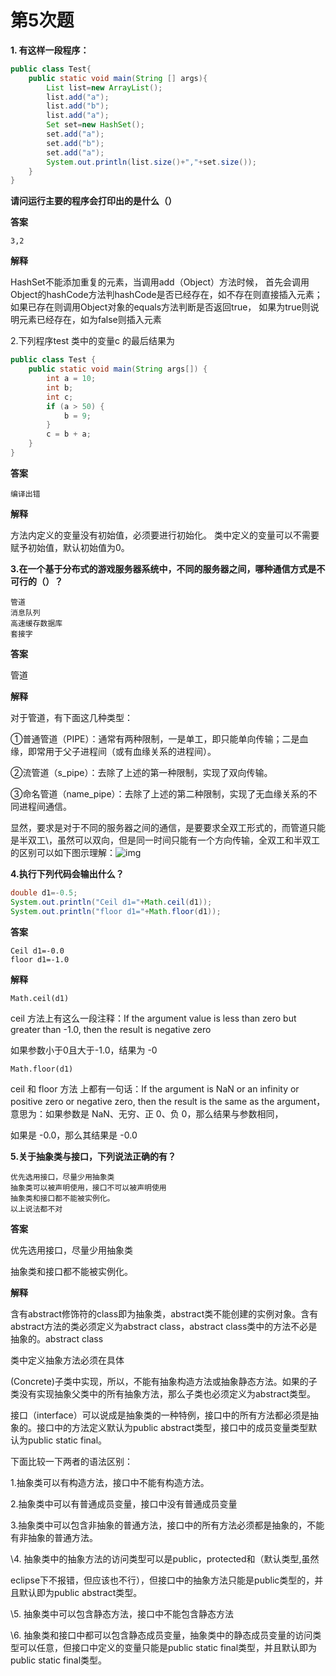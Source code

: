 # 第5次题

**1. 有这样一段程序：**

```java
public class Test{
    public static void main(String [] args){
        List list=new ArrayList();
        list.add("a");
        list.add("b");
        list.add("a");
        Set set=new HashSet();
        set.add("a");
        set.add("b");
        set.add("a");
        System.out.println(list.size()+","+set.size());
    }
}
```

**请问运行主要的程序会打印出的是什么（）**

**答案**

```
3,2
```

**解释**

HashSet不能添加重复的元素，当调用add（Object）方法时候，
首先会调用Object的hashCode方法判hashCode是否已经存在，如不存在则直接插入元素；
如果已存在则调用Object对象的equals方法判断是否返回true， 如果为true则说明元素已经存在，如为false则插入元素



2.下列程序test 类中的变量c 的最后结果为

```java
public class Test {
	public static void main(String args[]) {
        int a = 10;
        int b;
        int c;
        if (a > 50) {
            b = 9;
        }
        c = b + a;
    }
}
```

**答案**

```
编译出错
```

**解释**

方法内定义的变量没有初始值，必须要进行初始化。 类中定义的变量可以不需要赋予初始值，默认初始值为0。



**3.在一个基于分布式的游戏服务器系统中，不同的服务器之间，哪种通信方式是不可行的（）？**

```
管道
消息队列
高速缓存数据库
套接字
```

**答案**

管道

**解释**

对于管道，有下面这几种类型：

①普通管道（PIPE）：通常有两种限制，一是单工，即只能单向传输；二是血缘，即常用于父子进程间（或有血缘关系的进程间）。

②流管道（s_pipe）：去除了上述的第一种限制，实现了双向传输。

③命名管道（name_pipe）：去除了上述的第二种限制，实现了无血缘关系的不同进程间通信。

显然，要求是对于不同的服务器之间的通信，是要要求全双工形式的，而管道只能是半双工\，虽然可以双向，但是同一时间只能有一个方向传输，全双工和半双工的区别可以如下图示理解：![img](https://uploadfiles.nowcoder.com/images/20180322/4846014_1521723853172_FF523AF3E7DA7B365BEA995386A30039)



**4.执行下列代码会输出什么？**

```java
double d1=-0.5;
System.out.println("Ceil d1="+Math.ceil(d1));
System.out.println("floor d1="+Math.floor(d1));
```



**答案**

```
Ceil d1=-0.0
floor d1=-1.0
```

**解释**

```
Math.ceil(d1) 
```

ceil 方法上有这么一段注释：If the argument value is less than zero but greater than -1.0, then the result is negative zero

如果参数小于0且大于-1.0，结果为 -0

```
Math.floor(d1)
```

ceil 和 floor 方法 上都有一句话：If the argument is NaN or an infinity or positive zero or negative zero, then the result is the same as the argument，意思为：如果参数是 NaN、无穷、正 0、负 0，那么结果与参数相同，

如果是 -0.0，那么其结果是 -0.0



**5.关于抽象类与接口，下列说法正确的有？**

```
优先选用接口，尽量少用抽象类
抽象类可以被声明使用，接口不可以被声明使用
抽象类和接口都不能被实例化。
以上说法都不对
```

**答案**

优先选用接口，尽量少用抽象类

抽象类和接口都不能被实例化。

**解释**

含有abstract修饰符的class即为抽象类，abstract类不能创建的实例对象。含有abstract方法的类必须定义为abstract class，abstract class类中的方法不必是抽象的。abstract class

类中定义抽象方法必须在具体

(Concrete)子类中实现，所以，不能有抽象构造方法或抽象静态方法。如果的子类没有实现抽象父类中的所有抽象方法，那么子类也必须定义为abstract类型。

接口（interface）可以说成是抽象类的一种特例，接口中的所有方法都必须是抽象的。接口中的方法定义默认为public abstract类型，接口中的成员变量类型默认为public static final。

下面比较一下两者的语法区别：

1.抽象类可以有构造方法，接口中不能有构造方法。

2.抽象类中可以有普通成员变量，接口中没有普通成员变量

3.抽象类中可以包含非抽象的普通方法，接口中的所有方法必须都是抽象的，不能有非抽象的普通方法。

\4. 抽象类中的抽象方法的访问类型可以是public，protected和（默认类型,虽然

eclipse下不报错，但应该也不行），但接口中的抽象方法只能是public类型的，并且默认即为public abstract类型。

\5. 抽象类中可以包含静态方法，接口中不能包含静态方法

\6. 抽象类和接口中都可以包含静态成员变量，抽象类中的静态成员变量的访问类型可以任意，但接口中定义的变量只能是public static final类型，并且默认即为public static final类型。